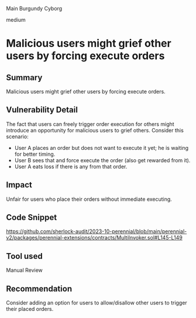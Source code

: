 Main Burgundy Cyborg

medium

# Malicious users might grief other users by forcing execute orders

## Summary
Malicious users might grief other users by forcing execute orders.
## Vulnerability Detail
The fact that users can freely trigger order execution for others might introduce an opportunity for malicious users to grief others.
Consider this scenario:
- User A places an order but does not want to execute it yet; he is waiting for better timing.
- User B sees that and force execute the order (also get rewarded from it).
- User A eats loss if there is any from that order.
## Impact
Unfair for users who place their orders without immediate executing.
## Code Snippet
https://github.com/sherlock-audit/2023-10-perennial/blob/main/perennial-v2/packages/perennial-extensions/contracts/MultiInvoker.sol#L145-L149
## Tool used

Manual Review

## Recommendation
Consider adding an option for users to allow/disallow other users to trigger their placed orders.
